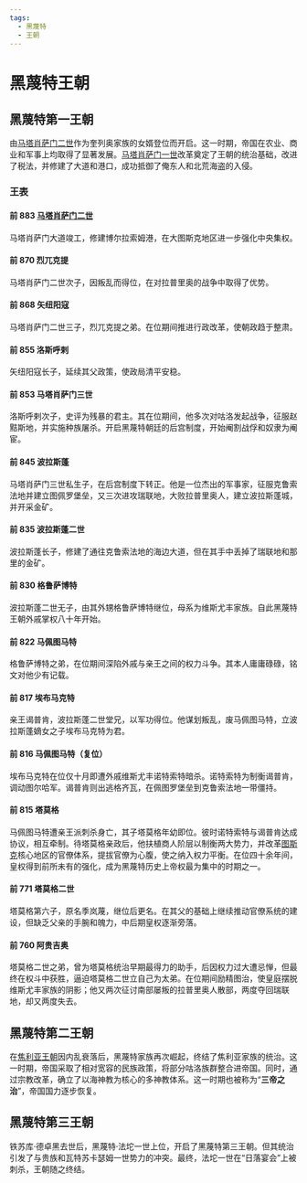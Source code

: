 ```yaml
---
tags:
  - 黑蔑特
  - 王朝
---
```



# 黑蔑特王朝

## 黑蔑特第一王朝

由[马塔肖萨门二世](../人物/黑蔑特/马塔肖萨门二世.md)作为奎列奥家族的女婿登位而开启。这一时期，帝国在农业、商业和军事上均取得了显著发展。[马塔肖萨门一世](../人物/黑蔑特/马塔肖萨门一世.md)改革奠定了王朝的统治基础，改进了税法，并修建了大道和港口，成功抵御了俺东人和北荒海盗的入侵。

### 王表

#### 前 883 [马塔肖萨门二世](../人物/黑蔑特/马塔肖萨门二世.md)

马塔肖萨门大道竣工，修建博尔拉索姆港，在大图斯克地区进一步强化中央集权。

#### 前 870 烈兀克提

马塔肖萨门二世次子，因叛乱而得位，在对拉普里奥的战争中取得了优势。

#### 前 868 矢纽阳寇

马塔肖萨门二世三子，烈兀克提之弟。在位期间推进行政改革，使朝政趋于整肃。

#### 前 855 洛斯呼剌

矢纽阳寇长子，延续其父政策，使政局清平安稳。

#### 前 853 马塔肖萨门三世

洛斯呼剌次子，史评为残暴的君主。其在位期间，他多次对咕洛发起战争，征服赵黠斯地，并实施种族屠杀。开启黑蔑特朝廷的后宫制度，开始阉割战俘和奴隶为阉宦。

#### 前 845 波拉斯蓬

马塔肖萨门三世私生子，在后宫制度下转正。他是一位杰出的军事家，征服克鲁索法地并建立图佩罗堡垒，又三次进攻瑞联地，大败拉普里奥人，建立波拉斯蓬城，并开采金矿。

#### 前 835 波拉斯蓬二世

波拉斯蓬长子，修建了通往克鲁索法地的海边大道，但在其手中丢掉了瑞联地和那里的金矿。

#### 前 830 格鲁萨博特

波拉斯蓬二世无子，由其外甥格鲁萨博特继位，母系为维斯尤丰家族。自此黑蔑特王朝外戚掌权八十年开始。

#### 前 822 马佩图马特

格鲁萨博特之弟，在位期间深陷外戚与亲王之间的权力斗争。其本人庸庸碌碌，铭文对他少有记载。

#### 前 817 埃布马克特

亲王谒普肯，波拉斯蓬二世堂兄，以军功得位。他谋划叛乱，废马佩图马特，立波拉斯蓬嫡女之子埃布马克特为君。

#### 前 816 马佩图马特（复位）

埃布马克特在位仅十月即遭外戚维斯尤丰诺特索特暗杀。诺特索特为制衡谒普肯，调动图尔哈军。谒普肯则出逃格齐瓦，在佩图罗堡垒到克鲁索法地一带僵持。

#### 前 815 塔莫格

马佩图马特遭亲王派刺杀身亡，其子塔莫格年幼即位。彼时诺特索特与谒普肯达成协议，相互牵制。待塔莫格亲政后，他扶植商人阶层以制衡两大势力，并改革[图斯克](../概念/图斯克.md)核心地区的官僚体系，提拔官僚为心腹，使之纳入权力平衡。在位四十余年间，皇权得到前所未有的强化，成为黑蔑特历史上帝权最为集中的时期之一。

#### 前 771 塔莫格二世

塔莫格第六子，原名季岚蔑，继位后更名。在其父的基础上继续推动官僚系统的建设，但缺乏父亲的手腕和魄力，中后期皇权逐渐旁落。

#### 前 760 阿贵吉奥

塔莫格二世之弟，曾为塔莫格统治早期最得力的助手，后因权力过大遭忌惮，但最终在权斗中获胜，逼迫塔莫格二世立自己为太弟。在位期间励精图治，使皇庭摆脱维斯尤丰家族的阴影；他又两次征讨南部屡叛的拉普里奥人散部，两度夺回瑞联地，却又两度失去。

## 黑蔑特第二王朝

在[焦利亚王朝](../概念/焦利亚.md)因内乱衰落后，黑蔑特家族再次崛起，终结了焦利亚家族的统治。这一时期，帝国采取了相对宽容的民族政策，将部分咕洛族群整合进帝国。同时，通过宗教改革，确立了以海神教为核心的多神教体系。这一时期也被称为“**三帝之治**”，帝国国力逐步恢复。

## 黑蔑特第三王朝

铁苏库·德卓黑去世后，黑蔑特·法坨一世上位，开启了黑蔑特第三王朝。但其统治引发了与贵族和瓦特苏卡瑟姆一世势力的冲突。最终，法坨一世在“日落宴会”上被刺杀，王朝随之终结。